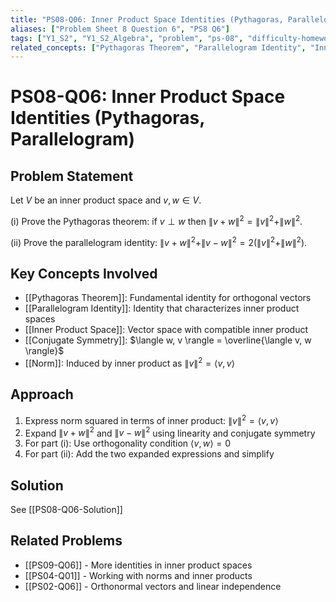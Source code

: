 ```yaml
---
title: "PS08-Q06: Inner Product Space Identities (Pythagoras, Parallelogram)"
aliases: ["Problem Sheet 8 Question 6", "PS8 Q6"]
tags: ["Y1_S2", "Y1_S2_Algebra", "problem", "ps-08", "difficulty-homework"]
related_concepts: ["Pythagoras Theorem", "Parallelogram Identity", "Inner Product Space", "Conjugate Symmetry", "Bilinearity"]
---
```


# PS08-Q06: Inner Product Space Identities (Pythagoras, Parallelogram)

## Problem Statement
Let $V$ be an inner product space and $v, w \in V$.

(i) Prove the Pythagoras theorem: if $v \perp w$ then $\|v + w\|^2 = \|v\|^2 + \|w\|^2$.

(ii) Prove the parallelogram identity: $\|v + w\|^2 + \|v - w\|^2 = 2(\|v\|^2 + \|w\|^2)$.

## Key Concepts Involved
- [[Pythagoras Theorem]]: Fundamental identity for orthogonal vectors
- [[Parallelogram Identity]]: Identity that characterizes inner product spaces
- [[Inner Product Space]]: Vector space with compatible inner product
- [[Conjugate Symmetry]]: $\langle w, v \rangle = \overline{\langle v, w \rangle}$
- [[Norm]]: Induced by inner product as $\|v\|^2 = \langle v, v \rangle$

## Approach
1. Express norm squared in terms of inner product: $\|v\|^2 = \langle v, v \rangle$
2. Expand $\|v + w\|^2$ and $\|v - w\|^2$ using linearity and conjugate symmetry
3. For part (i): Use orthogonality condition $\langle v, w \rangle = 0$
4. For part (ii): Add the two expanded expressions and simplify

## Solution
See [[PS08-Q06-Solution]]

## Related Problems
- [[PS09-Q06]] - More identities in inner product spaces
- [[PS04-Q01]] - Working with norms and inner products
- [[PS02-Q06]] - Orthonormal vectors and linear independence